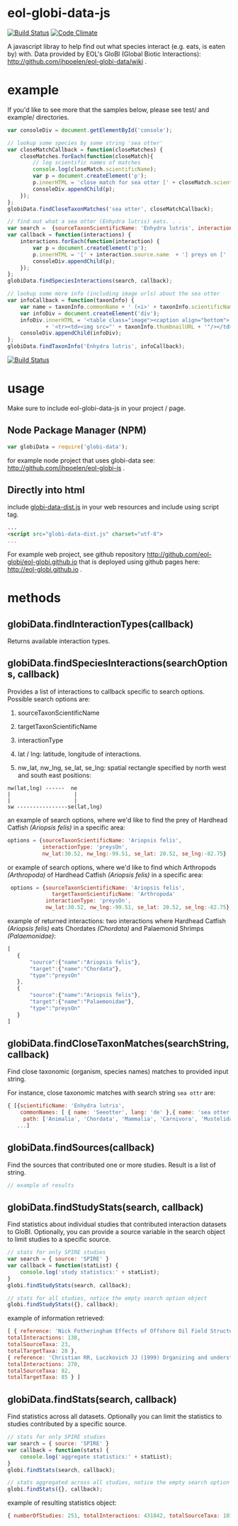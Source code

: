 # eol-globi-data-js
[![Build Status](https://travis-ci.org/jhpoelen/eol-globi-data-js.svg?branch=master)](https://travis-ci.org/jhpoelen/eol-globi-data-js)
[![Code Climate](https://codeclimate.com/github/jhpoelen/eol-globi-data-js/badges/gpa.svg)](https://codeclimate.com/github/jhpoelen/eol-globi-data-js)

A javascript libray to help find out what species interact (e.g. eats, is eaten by) with.  Data provided by EOL's GloBI (Global Biotic Interactions): http://github.com/jhpoelen/eol-globi-data/wiki .

# example
If you'd like to see more that the samples below, please see test/ and example/ directories.

```javascript
var consoleDiv = document.getElementById('console');

// lookup some species by some string 'sea otter'
var closeMatchCallback = function(closeMatches) {
    closeMatches.forEach(function(closeMatch){
        // log scientific names of matches
        console.log(closeMatch.scientificName);
        var p = document.createElement('p');
        p.innerHTML = 'close match for sea otter [' + closeMatch.scientificName + ']';
        consoleDiv.appendChild(p);
    });
};
globiData.findCloseTaxonMatches('sea otter', closeMatchCallback);

// find out what a sea otter (Enhydra lutris) eats. . .
var search =  {sourceTaxonScientificName: 'Enhydra lutris', interactionType: 'preysOn'};
var callback = function(interactions) {
    interactions.forEach(function(interaction) {
        var p = document.createElement('p');
        p.innerHTML = '[' + interaction.source.name  + '] preys on ['  + interaction.target.name + ']';
        consoleDiv.appendChild(p);
    });
};
globiData.findSpeciesInteractions(search, callback);

// lookup some more info (including image urls) about the sea otter
var infoCallback = function(taxonInfo) {
    var name = taxonInfo.commonName + ' (<i>' + taxonInfo.scientificName + '</i>)';
    var infoDiv = document.createElement('div');
    infoDiv.innerHTML = '<table class="image"><caption align="bottom">' + name + '</caption>'
            + '<tr><td><img src="' + taxonInfo.thumbnailURL + '"/></td></tr></table>';
    consoleDiv.appendChild(infoDiv);
};
globiData.findTaxonInfo('Enhydra lutris', infoCallback);
```

[![Build Status](https://ci.testling.com/jhpoelen/eol-globi-data-js.png)](https://ci.testling.com/jhpoelen/eol-globi-data-js)

# usage

Make sure to include eol-globi-data-js in your project / page.

## Node Package Manager (NPM)
```javascript
var globiData = require('globi-data');
```

for example node project that uses globi-data see: http://github.com/jhpoelen/eol-globi-js .

## Directly into html
 include [globi-data-dist.js](globi-data-dist.js) in your web resources and include using script tag.
```html
...
<script src="globi-data-dist.js" charset="utf-8">
...
```

For example web project, see github repository http://github.com/eol-globi/eol-globi.github.io that is deployed using github pages here: http://eol-globi.github.io .
# methods


## globiData.findInteractionTypes(callback)
Returns available interaction types.

## globiData.findSpeciesInteractions(searchOptions, callback)
Provides a list of interactions to callback specific to search options.  Possible search options are:

 1. sourceTaxonScientificName

 2. targetTaxonScientificName

 3. interactionType

 4. lat / lng: latitude, longitude of interactions.

 5. nw_lat, nw_lng, se_lat, se_lng: spatial rectangle specified by north west and south east positions:

 ```
 nw(lat,lng) ------  ne
 |                    |
 |                    |
 sw ----------------se(lat,lng)
 ```

 an example of search options, where we'd like to find the prey of Hardhead Catfish _(Ariopsis felis)_ in a specific area:
 ```javascript
 options = {sourceTaxonScientificName: 'Ariopsis felis',
            interactionType: 'preysOn',
            nw_lat:30.52, nw_lng:-99.51, se_lat: 20.52, se_lng:-82.75}

 ```

 or example of search options, where we'd like to find which Arthropods _(Arthropoda)_ of Hardhead Catfish _(Ariopsis felis)_ in a specific area:
 ```javascript
  options = {sourceTaxonScientificName: 'Ariopsis felis',
               targetTaxonScientificName: 'Arthropoda'
             interactionType: 'preysOn',
             nw_lat:30.52, nw_lng:-99.51, se_lat: 20.52, se_lng:-82.75}

  ```

 example of returned interactions: two interactions where Hardhead Catfish _(Ariopsis felis)_ eats Chordates _(Chordata)_ and Palaemonid Shrimps _(Palaemonidae)_:

 ```javascript
[
    {
        "source":{"name":"Ariopsis felis"},
        "target":{"name":"Chordata"},
        "type":"preysOn"
    },
    {
        "source":{"name":"Ariopsis felis"},
        "target":{"name":"Palaemonidae"},
        "type":"preysOn"
    }
]
 ```

 ## globiData.findCloseTaxonMatches(searchString, callback)
Find close taxonomic (organism, species names) matches to provided input string.

For instance, close taxonomic matches with search string ```sea ottr``` are:

```javascript
{ [{scientificName: 'Enhydra lutris',
    commonNames: [ { name: 'Seeotter', lang: 'de' },{ name: 'sea otter', lang: 'en'} ],
     path: ['Animalia', 'Chordata', 'Mammalia', 'Carnivora', 'Mustelidae', 'Enhydra', 'Enhydra lutris']},
   ...]
```

## globiData.findSources(callback)
Find the sources that contributed one or more studies.  Result is a list of string.

```javascript
// example of results


```

## globiData.findStudyStats(search, callback)
Find statistics about individual studies that contributed interaction datasets to GloBI.  Optionally, you can provide a source variable in the search object to limit studies to a specific source.

```javascript
// stats for only SPIRE studies
var search = { source: 'SPIRE' }
var callback = function(statList) {
    console.log('study statistics:' + statList);
}
globi.findStudyStats(search, callback);

// stats for all studies, notice the empty search option object
globi.findStudyStats({}, callback);
```

example of information retrieved:
```javascript
[ { reference: 'Nick Fotheringham Effects of Offshore Oil Field Structures on Their Biotic Environment: Benthos and Plankton',
totalInteractions: 138,
totalSourceTaxa: 23,
totalTargetTaxa: 28 },
{ reference: 'Christian RR, Luczkovich JJ (1999) Organizing and understanding a winter\'s seagrass foodweb network through effective trophic levels. Ecol Model 117:99-124',
totalInteractions: 270,
totalSourceTaxa: 82,
totalTargetTaxa: 85 } ]
```

## globiData.findStats(search, callback)
Find statistics across all datasets.  Optionally you can limit the statistics to studies contributed by a specific source.

```javascript
// stats for only SPIRE studies
var search = { source: 'SPIRE' }
var callback = function(stats) {
    console.log('aggregate statistics:' + statList);
}
globi.findStats(search, callback);

// stats aggregated across all studies, notice the empty search option object
globi.findStats({}, callback);
```

example of resulting statistics object:
```javascript
{ numberOfStudies: 251, totalInteractions: 431842, totalSourceTaxa: 10194, totalTargetTaxa: 19477 }
```
